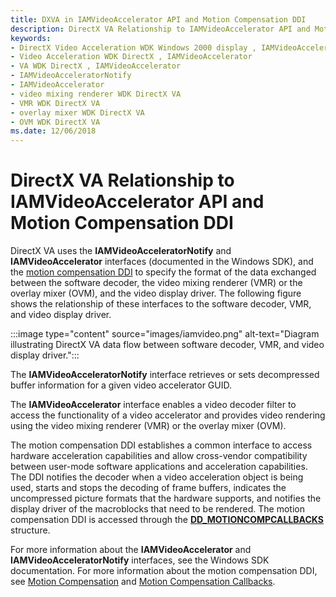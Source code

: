 ```yaml
---
title: DXVA in IAMVideoAccelerator API and Motion Compensation DDI
description: DirectX VA Relationship to IAMVideoAccelerator API and Motion Compensation DDI
keywords:
- DirectX Video Acceleration WDK Windows 2000 display , IAMVideoAccelerator
- Video Acceleration WDK DirectX , IAMVideoAccelerator
- VA WDK DirectX , IAMVideoAccelerator
- IAMVideoAcceleratorNotify
- IAMVideoAccelerator
- video mixing renderer WDK DirectX VA
- VMR WDK DirectX VA
- overlay mixer WDK DirectX VA
- OVM WDK DirectX VA
ms.date: 12/06/2018
---
```


# DirectX VA Relationship to IAMVideoAccelerator API and Motion Compensation DDI

DirectX VA uses the **IAMVideoAcceleratorNotify** and **IAMVideoAccelerator** interfaces (documented in the Windows SDK), and the [motion compensation DDI](motion-compensation.md) to specify the format of the data exchanged between the software decoder, the video mixing renderer (VMR) or the overlay mixer (OVM), and the video display driver. The following figure shows the relationship of these interfaces to the software decoder, VMR, and video display driver.

:::image type="content" source="images/iamvideo.png" alt-text="Diagram illustrating DirectX VA data flow between software decoder, VMR, and video display driver.":::

The **IAMVideoAcceleratorNotify** interface retrieves or sets decompressed buffer information for a given video accelerator GUID.

The **IAMVideoAccelerator** interface enables a video decoder filter to access the functionality of a video accelerator and provides video rendering using the video mixing renderer (VMR) or the overlay mixer (OVM).

The motion compensation DDI establishes a common interface to access hardware acceleration capabilities and allow cross-vendor compatibility between user-mode software applications and acceleration capabilities. The DDI notifies the decoder when a video acceleration object is being used, starts and stops the decoding of frame buffers, indicates the uncompressed picture formats that the hardware supports, and notifies the display driver of the macroblocks that need to be rendered. The motion compensation DDI is accessed through the [**DD\_MOTIONCOMPCALLBACKS**](/windows/win32/api/ddrawint/ns-ddrawint-dd_motioncompcallbacks) structure.

For more information about the **IAMVideoAccelerator** and **IAMVideoAcceleratorNotify** interfaces, see the Windows SDK documentation. For more information about the motion compensation DDI, see [Motion Compensation](motion-compensation.md) and [Motion Compensation Callbacks](motion-compensation-callbacks.md).
